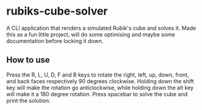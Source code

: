 # rubiks-cube-solver
A CLI application that renders a simulated Rubik's cube and solves it.
Made this as a fun little project, will do some optimising and maybe some documentation before locking it down.

## How to use
Press the R, L, U, D, F and B keys to rotate the right, left, up, down, front, and back faces respectively 90 degrees clockwise.
Holding down the shift key will make the rotation go anticlockwise, while holding down the alt key will make it a 180 degree rotation.
Press spacebar to solve the cube and print the solution.
